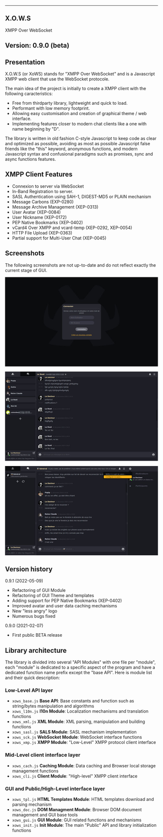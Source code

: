 ----------------------------------------------------------------------------------------
X.O.W.S
----------------------------------------------------------------------------------------

XMPP Over WebSocket


Version: 0.9.0 (beta)
----------------------------------------------------------------------------------------


Presentation
----------------------------------------------------------------------------------------
X.O.W.S (or XoWS) stands for "XMPP Over WebSocket" and is a Javascript XMPP web  client 
that use the WebSocket protocole. 

The main idea of the project is initially to create a XMPP client with the following 
caracteristics:
- Free from thirdparty library, lightweight and quick to load.
- Performant with low memory footprint.
- Allowing easy customisation and creation of graphical theme / web interface.
- Implementing features closer to modern chat clients like a one with name 
  beginning by "D".

The library is written in old fashion C-style Javascript to keep code as clear and 
optimized as possible, avoiding as most as possible Javascript false friends like the 
"this" keyword, anonymous functions, and modern Javascript syntax and confusional 
paradigms such as promises, sync and async functions features.

XMPP Client Features
----------------------------------------------------------------------------------------
- Connexion to server via WebSocket
- In-Band Registration to server.
- SASL Authentication using SAH-1, DIGEST-MD5 or PLAIN mechanism
- Message Carbons (EXP-0280)
- Message Archive Management (XEP-0313)
- User Avatar (XEP-0084)
- User Nickname (XEP-0172)
- PEP Native Bookmarks (XEP-0402)
- vCard4 Over XMPP and vcard-temp (XEP-0292, XEP-0054)
- HTTP File Upload (XEP-0363)
- Partial support for Multi-User Chat (XEP-0045)


Screenshots
----------------------------------------------------------------------------------------

The following screenshots are not up-to-date and do not reflect exactly the current 
stage of GUI.

![Login page](snapshots/01.jpg)

![User chat](snapshots/02.jpg)

![Chat room](snapshots/03.jpg)


Version history
----------------------------------------------------------------------------------------

0.9.1 (2022-05-09)
 - Refactoring of GUI Module
 - Refactoring of GUI Theme and templates
 - Adding support for PEP Native Bookmarks (XEP-0402)
 - Improved avatar and user data caching mechanisms
 - New "less angry" logo
 - Numerous bugs fixed

0.9.0 (2021-02-07)
 - First public BETA release


Library architecture
----------------------------------------------------------------------------------------

The library is divided into several "API Modules" with one file per "module", each 
"module" is dedicated to a specific aspect of the program and have a dedicated function 
name prefix except the "base API". Here is module list and their quick description:

### Low-Level API layer

- `xows_base.js` **Base API**: Base constants and function such as string/bytes manipulation and algorithms
- `xows_l10n.js` **l10n Module**: Localization mechanisms and translation functions 
- `xows_xml.js`  **XML Module**: XML parsing, manipulation and building functions
- `xows_sasl.js` **SALS Module**: SASL mechanism implementation
- `xows_sck.js`  **WebSocket Module**: WebSocket interface functions
- `xows_xmp.js`  **XMPP Module**: "Low-Level" XMPP protocol client interface

###  Mid-Level client interface layer

- `xows_cach.js` **Caching Module**: Data caching and Browser local storage management functions
- `xows_cli.js`  **Client Module**: "High-level" XMPP client interface

###  GUI and Public/High-Level interface layer

- `xows_tpl.js`  **HTML Templates Module**: HTML templates download and parsing mechanism
- `xows_doc.js`  **DOM Managment Module**: Browser DOM document management and GUI base tools
- `xows_gui.js`  **GUI Module**: GUI related functions and mechanisms
- `xows_init.js` **Init Module**: The main "Public" API and library initialization functions
